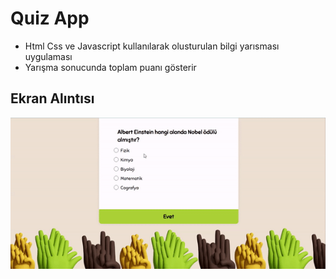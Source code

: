<h1>Quiz App</h1>

- Html Css ve Javascript kullanılarak olusturulan bilgi yarısması uygulaması
- Yarışma sonucunda toplam puanı gösterir

<h2>Ekran Alıntısı</h2>

![](/img/quizApp.gif)